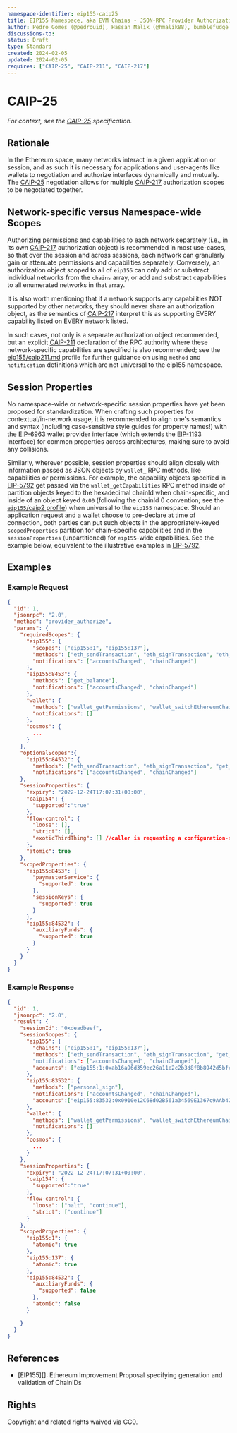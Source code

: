 ```yaml
---
namespace-identifier: eip155-caip25
title: EIP155 Namespace, aka EVM Chains - JSON-RPC Provider Authorization
author: Pedro Gomes (@pedrouid), Hassan Malik (@hmalik88), bumblefudge (@bumblefudge)
discussions-to: 
status: Draft
type: Standard
created: 2024-02-05
updated: 2024-02-05
requires: ["CAIP-25", "CAIP-211", "CAIP-217"]
---
```


# CAIP-25

_For context, see the [CAIP-25][] specification._

## Rationale

In the Ethereum space, many networks interact in a given application or session, and as such it is necessary for applications and user-agents like wallets to negotiation and authorize interfaces dynamically and mutually.
The [CAIP-25] negotiation allows for multiple [CAIP-217] authorization scopes to be negotiated together. 

## Network-specific versus Namespace-wide Scopes

Authorizing permissions and capabilities to each network separately (i.e., in its own [CAIP-217] authorization object) is recommended in most use-cases, so that over the session and across sessions, each network can granularly gain or attenuate permissions and capabilities separately. 
Conversely, an authorization object scoped to all of `eip155` can only add or substract individual networks from the `chains` array, or add and substract capabilities to all enumerated networks in that array.

It is also worth mentioning that if a network supports any capabilities NOT supported by other networks, they should never share an authorization object, as the semantics of [CAIP-217] interpret this as supporting EVERY capability listed on EVERY network listed.

In such cases, not only is a separate authorization object recommended, but an explicit [CAIP-211] declaration of the RPC authority where these network-specific capabilities are specified is also recommended;
see the [eip155/caip211.md](./caip211.md) profile for further guidance on using `method` and `notification` definitions which are not universal to the eip155 namespace.

## Session Properties

No namespace-wide or network-specific session properties have yet been proposed for standardization.
When crafting such properties for contextual/in-network usage, it is recommended to align one's semantics and syntax (including case-sensitive style guides for property names!) with the [EIP-6963] wallet provider interface (which extends the [EIP-1193] interface) for common properties across architectures, making sure to avoid any collisions.

Similarly, wherever possible, session properties should align closely with information passed as JSON objects by `wallet_` RPC methods, like capabilities or permissions. 
For example, the capability objects specified in [EIP-5792] get passed via the `wallet_getCapabilities` RPC method inside of partition objects keyed to the hexadecimal chainId when chain-specific, and inside of an object keyed `0x00` (following the chainId 0 convention; see the [`eip155`/caip2 profile](caip2)) when universal to the `eip155` namespace.
Should an application request and a wallet choose to pre-declare at time of connection, both parties can put such objects in the appropriately-keyed `scopedProperties` partition for chain-specific capabilities and in the `sessionProperties` (unpartitioned) for `eip155`-wide capabilities.
See the example below, equivalent to the illustrative examples in [EIP-5792].

## Examples

### Example Request

```json
{
  "id": 1,
  "jsonrpc": "2.0",
  "method": "provider_authorize",
  "params": {
    "requiredScopes": {
      "eip155": {
        "scopes": ["eip155:1", "eip155:137"],
        "methods": ["eth_sendTransaction", "eth_signTransaction", "eth_sign", "get_balance", "personal_sign"],
        "notifications": ["accountsChanged", "chainChanged"]
      },
      "eip155:8453": {
        "methods": ["get_balance"],
        "notifications": ["accountsChanged", "chainChanged"]
      },
      "wallet": {
        "methods": ["wallet_getPermissions", "wallet_switchEthereumChain", "wallet_creds_store", "wallet_creds_verify", "wallet_creds_issue", "wallet_creds_present", "wallet_getCapabilities"],
        "notifications": []
      },
      "cosmos": {
        ...
      }
    },
    "optionalScopes":{
      "eip155:84532": {
        "methods": ["eth_sendTransaction", "eth_signTransaction", "get_balance", "personal_sign"],
        "notifications": ["accountsChanged", "chainChanged"]
    },
    "sessionProperties": {
      "expiry": "2022-12-24T17:07:31+00:00",
      "caip154": {
        "supported":"true"
      },
      "flow-control": {
        "loose": [], 
        "strict": [], 
        "exoticThirdThing": [] //caller is requesting a configuration-set which the wallet will drop as unrecognized      
      },
      "atomic": true
    },
    "scopedProperties": {
      "eip155:8453": {
        "paymasterService": {
          "supported": true
        },
        "sessionKeys": {
          "supported": true
        }
      },
      "eip155:84532": {
        "auxiliaryFunds": {
          "supported": true
        }
      }
    }
  }
}
```

### Example Response

```json
{
  "id": 1,
  "jsonrpc": "2.0",
  "result": {
    "sessionId": "0xdeadbeef",
    "sessionScopes": {
      "eip155": {
        "chains": ["eip155:1", "eip155:137"],
        "methods": ["eth_sendTransaction", "eth_signTransaction", "get_balance", "eth_sign", "personal_sign"]
        "notifications": ["accountsChanged", "chainChanged"],
        "accounts": ["eip155:1:0xab16a96d359ec26a11e2c2b3d8f8b8942d5bfcdb", "eip155:137:0xab16a96d359ec26a11e2c2b3d8f8b8942d5bfcdb"]
      },
      "eip155:83532": {
        "methods": ["personal_sign"],
        "notifications": ["accountsChanged", "chainChanged"],
        "accounts":["eip155:83532:0x0910e12C68d02B561a34569E1367c9AAb42bd810"]
      },
      "wallet": {
        "methods": ["wallet_getPermissions", "wallet_switchEthereumChain", "wallet_getCapabilities"],
        "notifications": []
      },
      "cosmos": {
        ...
      }
    },      
    "sessionProperties": {
      "expiry": "2022-12-24T17:07:31+00:00",
      "caip154": {
        "supported":"true"
      },
      "flow-control": {
        "loose": ["halt", "continue"],
        "strict": ["continue"]
      }
    },
    "scopedProperties": {
      "eip155:1": {
        "atomic": true
      },
      "eip155:137": {
        "atomic": true
      },
      "eip155:84532": {
        "auxiliaryFunds": {
          "supported": false
        },
        "atomic": false
      }

    }
  }
}
```

## References

- [EIP155][]: Ethereum Improvement Proposal specifying generation and validation of ChainIDs

[execution API]: https://github.com/ethereum/execution-apis?tab=readme-ov-file#execution-api-specification
[CAIP-2]: https://github.com/ChainAgnostic/CAIPs/blob/master/CAIPs/caip-2.md
[CAIP-10]: https://github.com/ChainAgnostic/CAIPs/blob/master/CAIPs/caip-10.md
[CAIP-19]: https://github.com/ChainAgnostic/CAIPs/blob/master/CAIPs/caip-19.md
[CAIP-25]: https://github.com/ChainAgnostic/CAIPs/blob/master/CAIPs/caip-25.md
[CAIP-211]: https://github.com/ChainAgnostic/CAIPs/blob/master/CAIPs/caip-211.md
[CAIP-217]: https://github.com/ChainAgnostic/CAIPs/blob/master/CAIPs/caip-217.md
[EIP]: https://eips.ethereum.org/EIPS/eip-1
[EIP-155]: https://eips.ethereum.org/EIPS/eip-155
[EIP-1193]: https://eips.ethereum.org/EIPS/eip-1193
[EIP-5792]: https://eips.ethereum.org/EIPS/eip-5792
[EIP-6963]: https://eips.ethereum.org/EIPS/eip-6963

## Rights

Copyright and related rights waived via CC0.
